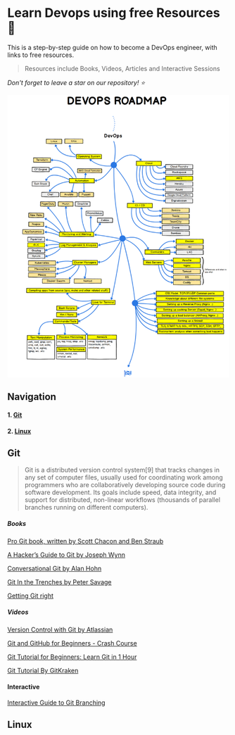 # Learn Devops using free Resources :memo:

This is a step-by-step guide on how to become a DevOps engineer, with links to free resources.

> Resources include Books, Videos, Articles and Interactive Sessions

_Don't forget to leave a star on our repository! :star:_


![DevOps roadmap](devops-guide.png "Devops RoadMap")

## Navigation

#### 1. [Git](#git)

#### 2. [Linux](#linux)


## Git

> Git  is a distributed version control system[9] that tracks changes in any set of computer files, usually used for coordinating work among programmers who are collaboratively developing source code during software development. Its goals include speed, data integrity, and support for distributed, non-linear workflows (thousands of parallel branches running on different computers).



##### Books

[Pro Git book, written by Scott Chacon and Ben Straub](https://git-scm.com/book/en/v2)

[A Hacker’s Guide to Git by Joseph Wynn](https://wildlyinaccurate.com/a-hackers-guide-to-git/#git-stash)

[Conversational Git by Alan Hohn](https://alanhohn.com/extras/conversational-git/)

[Git In the Trenches by Peter Savage](https://cbx33.github.io/gitt/)

[Getting Git right](https://www.atlassian.com/git)

##### Videos

[Version Control with Git by Atlassian](https://www.coursera.org/learn/version-control-with-git?irclickid=VE2T4fw%3AmxyPW7sy9HXbxzWgUkFTP21JmxUy2M0&irgwc=1&utm_medium=partners&utm_source=impact&utm_campaign=3294490&utm_content=b2c)

[Git and GitHub for Beginners - Crash Course](https://www.youtube.com/watch?v=RGOj5yH7evk)

[Git Tutorial for Beginners: Learn Git in 1 Hour](https://www.youtube.com/watch?v=8JJ101D3knE)

[Git Tutorial By GitKraken](https://www.gitkraken.com/learn/git/tutorials)


#### Interactive

[Interactive Guide to Git Branching](https://learngitbranching.js.org/)


## Linux